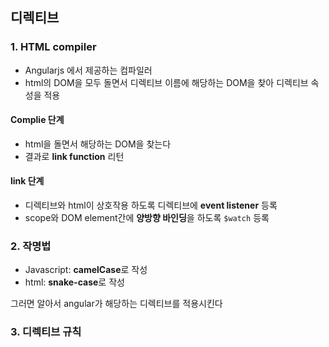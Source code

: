 ## 디렉티브



### 1. HTML compiler

- Angularjs 에서 제공하는 컴파일러
- html의 DOM을 모두 돌면서 디렉티브 이름에 해당하는 DOM을 찾아 디렉티브 속성을 적용

#### Complie 단계

- html을 돌면서 해당하는 DOM을 찾는다
- 결과로 **link function** 리턴



#### link 단계

- 디렉티브와 html이 상호작용 하도록 디렉티브에 **event listener** 등록
- scope와 DOM element간에 **양방향 바인딩**을 하도록 `$watch` 등록



### 2. 작명법

- Javascript: **camelCase**로 작성
- html: **snake-case**로 작성

그러면 알아서 angular가 해당하는 디렉티브를 적용시킨다



### 3. 디렉티브 규칙

